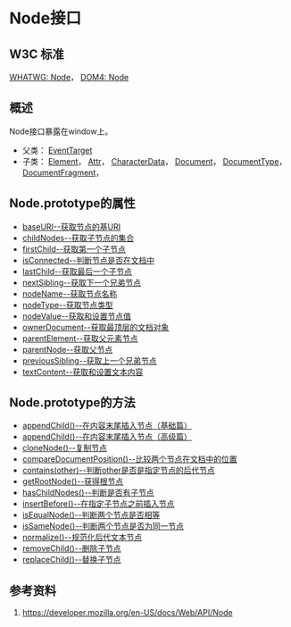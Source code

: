# Node接口

## W3C 标准
[WHATWG: Node](https://dom.spec.whatwg.org/#interface-node)，
[DOM4: Node](https://www.w3.org/TR/dom/#interface-node)

## 概述
Node接口暴露在window上。

- 父类： [EventTarget](https://dom.spec.whatwg.org/#eventtarget)
- 子类：
        [Element](https://dom.spec.whatwg.org/#element)，
        [Attr](https://dom.spec.whatwg.org/#attr)，
        [CharacterData](https://dom.spec.whatwg.org/#characterdata)，
        [Document](https://dom.spec.whatwg.org/#document)，
        [DocumentType](https://dom.spec.whatwg.org/#documenttype)，
        [DocumentFragment](https://dom.spec.whatwg.org/#documentfragment)，

## Node.prototype的属性

- [baseURI--获取节点的基URI](./baseURI/baseURI.md)
- [childNodes--获取子节点的集合](./childNodes/childNodes.md)
- [firstChild--获取第一个子节点](./firstChild/firstChild.md)
- [isConnected--判断节点是否在文档中](./isConnected/isConnected.md)
- [lastChild--获取最后一个子节点](./lastChild/lastChild.md)
- [nextSibling--获取下一个兄弟节点](./nextSibling/nextSibling.md)
- [nodeName--获取节点名称](./nodeName/nodeName.md)
- [nodeType--获取节点类型](./nodeType/nodeType.md)
- [nodeValue--获取和设置节点值](./nodeValue/nodeValue.md)
- [ownerDocument--获取最顶层的文档对象](./ownerDocument/ownerDocument.md)
- [parentElement--获取父元素节点](./parentElement/parentElement.md)
- [parentNode--获取父节点](./parentNode/parentNode.md)
- [previousSibling--获取上一个兄弟节点](./previousSibling/previousSibling.md)
- [textContent--获取和设置文本内容](./textContent/textContent.md)

## Node.prototype的方法

- [appendChild()--在内容末尾插入节点（基础篇）](./appendChild()/appendChild().md)
- [appendChild()--在内容末尾插入节点（高级篇）](./appendChild()/appendChild()-senior.md)
- [cloneNode()--复制节点](./cloneNode()/cloneNode().md)
- [compareDocumentPosition()--比较两个节点在文档中的位置](./compareDocumentPosition()/compareDocumentPosition().md)
- [contains(other)--判断other是否是指定节点的后代节点](./contains()/contains().md)
- [getRootNode()--获得根节点](./getRootNode()/getRootNode().md)
- [hasChildNodes()--判断是否有子节点](./hasChildNodes()/hasChildNodes().md)
- [insertBefore()--在指定子节点之前插入节点](./insertBefore()/insertBefore().md)
- [isEqualNode()--判断两个节点是否相等](./isEqualNode()/isEqualNode().md)
- [isSameNode()--判断两个节点是否为同一节点](./isSameNode()/isSameNode().md)
- [normalize()--规范化后代文本节点](./normalize()/normalize().md)
- [removeChild()--删除子节点](./removeChild()/removeChild().md)
- [replaceChild()--替换子节点](./replaceChild()/replaceChild().md)

## 参考资料
1. https://developer.mozilla.org/en-US/docs/Web/API/Node